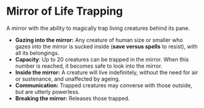 # Mirror of Life Trapping

A mirror with the ability to magically trap living creatures behind its pane.

- **Gazing into the mirror:** Any creature of human size or smaller who gazes into the mirror is sucked inside (**save versus spells** to resist), with all its belongings.
- **Capacity**: Up to 20 creatures can be trapped in the mirror. When this number is reached, it becomes safe to look into the mirror.
- **Inside the mirror:** A creature will live indefinitely, without the need for air or sustenance, and unaffected by ageing.
- **Communication:** Trapped creatures may converse with those outside, but are utterly powerless.
- **Breaking the mirror:** Releases those trapped.